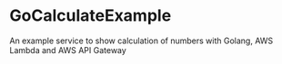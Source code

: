 # GoCalculateExample
An example service to show calculation of numbers with Golang, AWS Lambda and AWS API Gateway
